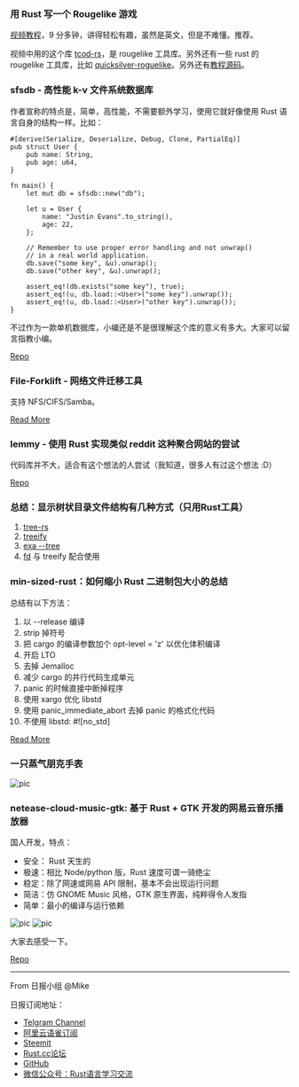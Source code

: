 ### 用 Rust 写一个 Rougelike 游戏

[视频教程](https://www.reddit.com/r/rust/comments/be3akh/build_a_roguelike_game_in_rust/)，9 分多钟，讲得轻松有趣，虽然是英文，但是不难懂。推荐。

视频中用的这个库 [tcod-rs](https://github.com/tomassedovic/tcod-rs)，是 rougelike 工具库。另外还有一些 rust 的 rougelike 工具库，比如 [quicksilver-roguelike](https://github.com/tomassedovic/quicksilver-roguelike)。另外还有[教程源码](https://github.com/tomassedovic/roguelike-tutorial)。

### sfsdb - 高性能 k-v 文件系统数据库

作者宣称的特点是，简单，高性能，不需要额外学习，使用它就好像使用 Rust 语言自身的结构一样。比如：

```
#[derive(Serialize, Deserialize, Debug, Clone, PartialEq)]
pub struct User {
    pub name: String,
    pub age: u64,
}

fn main() {
    let mut db = sfsdb::new("db");

    let u = User {
        name: "Justin Evans".to_string(),
        age: 22,
    };

    // Remember to use proper error handling and not unwrap()
    // in a real world application.
    db.save("some key", &u).unwrap();
    db.save("other key", &u).unwrap();

    assert_eq!(db.exists("some key"), true);
    assert_eq!(u, db.load::<User>("some key").unwrap());
    assert_eq!(u, db.load::<User>("other key").unwrap());
}
```

不过作为一款单机数据库，小编还是不是很理解这个库的意义有多大。大家可以留言指教小编。

[Repo](https://github.com/AlmightyFloppyFish/sfsdb)

### File-Forklift - 网络文件迁移工具

支持 NFS/CIFS/Samba。

[Read More](https://github.com/mzhong1/File-Forklift)

### lemmy - 使用 Rust 实现类似 reddit 这种聚合网站的尝试

代码库并不大，适合有这个想法的人尝试（我知道，很多人有过这个想法 :D）

[Repo](https://github.com/dessalines/lemmy)

### 总结：显示树状目录文件结构有几种方式（只用Rust工具）

1. [tree-rs](https://github.com/sighol/tree-rs)
2. [treeify](https://github.com/dzamlo/treeify) 
3. [exa --tree](https://the.exa.website/features/tree-view)
4. [fd](https://github.com/sharkdp/fd) 与 treeify 配合使用

### min-sized-rust：如何缩小 Rust 二进制包大小的总结 

总结有以下方法：

1. 以 --release 编译
2. strip 掉符号
3. 把 cargo 的编译参数加个 opt-level = 'z' 以优化体积编译
4. 开启 LTO
5. 去掉 Jemalloc
6. 减少 cargo 的并行代码生成单元
7. panic 的时候直接中断掉程序 
8. 使用 xargo 优化 libstd
9. 使用 panic_immediate_abort 去掉 panic 的格式化代码
10. 不使用 libstd: #![no_std]

[Read More](https://github.com/johnthagen/min-sized-rust)

### 一只蒸气朋克手表

![pic](https://wx3.sinaimg.cn/mw690/73eff722ly1g26l304u3wj20qy0pue81.jpg)

### netease-cloud-music-gtk: 基于 Rust + GTK 开发的网易云音乐播放器

国人开发，特点：

- 安全： Rust 天生的
- 极速：相比 Node/python 版，Rust 速度可谓一骑绝尘
- 稳定：除了网速或网易 API 限制，基本不会出现运行问题
- 简洁：仿 GNOME Music 风格，GTK 原生界面，纯粹得令人发指
- 简单：最小的编译与运行依赖

![pic](https://user-images.githubusercontent.com/6460323/55945759-01f55200-5c7e-11e9-9a91-606a4656555e.png)
![pic](https://user-images.githubusercontent.com/6460323/55945765-04f04280-5c7e-11e9-9f38-242524aedd66.png)

大家去感受一下。

[Repo](https://github.com/gmg137/netease-cloud-music-gtk)

---

From 日报小组 @Mike

日报订阅地址：

- [Telgram Channel](https://t.me/rust_daily_news )
- [阿里云语雀订阅](https://www.yuque.com/chaosbot/rustnews)
- [Steemit](https://steemit.com/@blackanger)
- [Rust.cc论坛](https://rust.cc)
- [GitHub](https://github.com/RustStudy/rust_daily_news)
- [微信公众号：Rust语言学习交流](https://rust.cc/article?id=ed7c9379-d681-47cb-9532-0db97d883f62)

